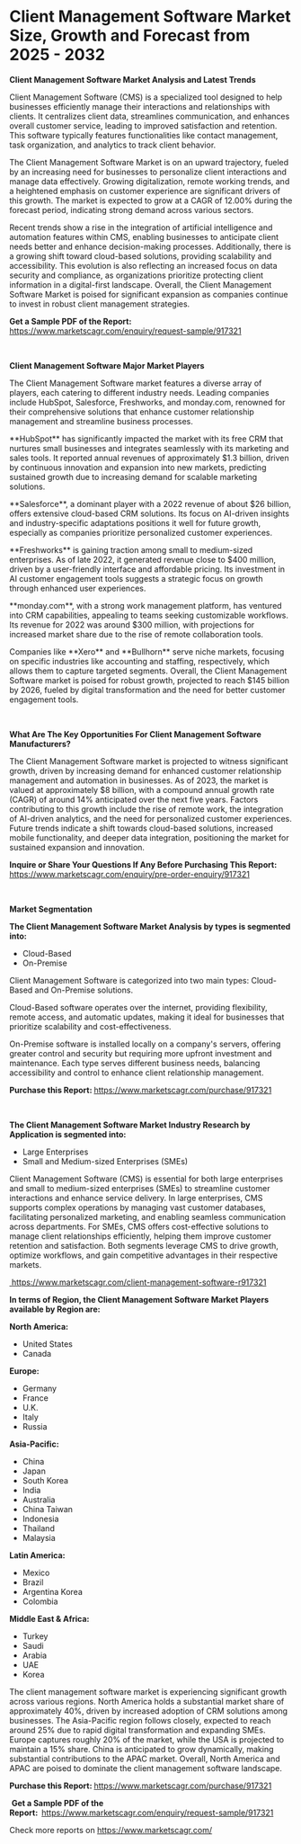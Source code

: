 <p><h1>Client Management Software Market Size, Growth and Forecast from 2025 - 2032</h1></p><p><strong>Client Management Software Market Analysis and Latest Trends</strong></p>
<p><p>Client Management Software (CMS) is a specialized tool designed to help businesses efficiently manage their interactions and relationships with clients. It centralizes client data, streamlines communication, and enhances overall customer service, leading to improved satisfaction and retention. This software typically features functionalities like contact management, task organization, and analytics to track client behavior.</p><p>The Client Management Software Market is on an upward trajectory, fueled by an increasing need for businesses to personalize client interactions and manage data effectively. Growing digitalization, remote working trends, and a heightened emphasis on customer experience are significant drivers of this growth. The market is expected to grow at a CAGR of 12.00% during the forecast period, indicating strong demand across various sectors.</p><p>Recent trends show a rise in the integration of artificial intelligence and automation features within CMS, enabling businesses to anticipate client needs better and enhance decision-making processes. Additionally, there is a growing shift toward cloud-based solutions, providing scalability and accessibility. This evolution is also reflecting an increased focus on data security and compliance, as organizations prioritize protecting client information in a digital-first landscape. Overall, the Client Management Software Market is poised for significant expansion as companies continue to invest in robust client management strategies.</p></p>
<p><strong>Get a Sample PDF of the Report:&nbsp;</strong> <a href="https://www.marketscagr.com/enquiry/request-sample/917321?utm_campaign=1902&utm_medium=2&utm_source=Github&utm_content=ia&utm_term=05032025&utm_id=client-management-software">https://www.marketscagr.com/enquiry/request-sample/917321</a></p>
<p>&nbsp;</p>
<p><strong>Client Management Software Major Market Players</strong></p>
<p><p>The Client Management Software market features a diverse array of players, each catering to different industry needs. Leading companies include HubSpot, Salesforce, Freshworks, and monday.com, renowned for their comprehensive solutions that enhance customer relationship management and streamline business processes.</p><p>**HubSpot** has significantly impacted the market with its free CRM that nurtures small businesses and integrates seamlessly with its marketing and sales tools. It reported annual revenues of approximately $1.3 billion, driven by continuous innovation and expansion into new markets, predicting sustained growth due to increasing demand for scalable marketing solutions.</p><p>**Salesforce**, a dominant player with a 2022 revenue of about $26 billion, offers extensive cloud-based CRM solutions. Its focus on AI-driven insights and industry-specific adaptations positions it well for future growth, especially as companies prioritize personalized customer experiences.</p><p>**Freshworks** is gaining traction among small to medium-sized enterprises. As of late 2022, it generated revenue close to $400 million, driven by a user-friendly interface and affordable pricing. Its investment in AI customer engagement tools suggests a strategic focus on growth through enhanced user experiences.</p><p>**monday.com**, with a strong work management platform, has ventured into CRM capabilities, appealing to teams seeking customizable workflows. Its revenue for 2022 was around $300 million, with projections for increased market share due to the rise of remote collaboration tools.</p><p>Companies like **Xero** and **Bullhorn** serve niche markets, focusing on specific industries like accounting and staffing, respectively, which allows them to capture targeted segments. Overall, the Client Management Software market is poised for robust growth, projected to reach $145 billion by 2026, fueled by digital transformation and the need for better customer engagement tools.</p></p>
<p>&nbsp;</p>
<p><strong>What Are The Key Opportunities For Client Management Software Manufacturers?</strong></p>
<p><p>The Client Management Software market is projected to witness significant growth, driven by increasing demand for enhanced customer relationship management and automation in businesses. As of 2023, the market is valued at approximately $8 billion, with a compound annual growth rate (CAGR) of around 14% anticipated over the next five years. Factors contributing to this growth include the rise of remote work, the integration of AI-driven analytics, and the need for personalized customer experiences. Future trends indicate a shift towards cloud-based solutions, increased mobile functionality, and deeper data integration, positioning the market for sustained expansion and innovation.</p></p>
<p><strong>Inquire or Share Your Questions If Any Before Purchasing This Report:</strong> <a href="https://www.marketscagr.com/enquiry/pre-order-enquiry/917321?utm_campaign=1902&utm_medium=2&utm_source=Github&utm_content=ia&utm_term=05032025&utm_id=client-management-software">https://www.marketscagr.com/enquiry/pre-order-enquiry/917321</a></p>
<p>&nbsp;</p>
<p><strong>Market Segmentation</strong></p>
<p><strong>The Client Management Software Market Analysis by types is segmented into:</strong></p>
<p><ul><li>Cloud-Based</li><li>On-Premise</li></ul></p>
<p><p>Client Management Software is categorized into two main types: Cloud-Based and On-Premise solutions. </p><p>Cloud-Based software operates over the internet, providing flexibility, remote access, and automatic updates, making it ideal for businesses that prioritize scalability and cost-effectiveness. </p><p>On-Premise software is installed locally on a company's servers, offering greater control and security but requiring more upfront investment and maintenance. Each type serves different business needs, balancing accessibility and control to enhance client relationship management.</p></p>
<p><strong>Purchase this Report:&nbsp;</strong><a href="https://www.marketscagr.com/purchase/917321?utm_campaign=1902&utm_medium=2&utm_source=Github&utm_content=ia&utm_term=05032025&utm_id=client-management-software">https://www.marketscagr.com/purchase/917321</a></p>
<p>&nbsp;</p>
<p><strong>The Client Management Software Market Industry Research by Application is segmented into:</strong></p>
<p><ul><li>Large Enterprises</li><li>Small and Medium-sized Enterprises (SMEs)</li></ul></p>
<p><p>Client Management Software (CMS) is essential for both large enterprises and small to medium-sized enterprises (SMEs) to streamline customer interactions and enhance service delivery. In large enterprises, CMS supports complex operations by managing vast customer databases, facilitating personalized marketing, and enabling seamless communication across departments. For SMEs, CMS offers cost-effective solutions to manage client relationships efficiently, helping them improve customer retention and satisfaction. Both segments leverage CMS to drive growth, optimize workflows, and gain competitive advantages in their respective markets.</p></p>
<p><a href="https://www.marketscagr.com/client-management-software-r917321?utm_campaign=1902&utm_medium=2&utm_source=Github&utm_content=ia&utm_term=05032025&utm_id=client-management-software">&nbsp;https://www.marketscagr.com/client-management-software-r917321</a></p>
<p><strong>In terms of Region, the Client Management Software Market Players available by Region are:</strong></p>
<p>
    <p> <strong> North America: </strong>
        <ul>
            <li>United States</li>
            <li>Canada</li>
        </ul>
        </p> 
    <p> <strong> Europe: </strong>
        <ul>
            <li>Germany</li>
            <li>France</li>
            <li>U.K.</li>
            <li>Italy</li>
            <li>Russia</li>
        </ul>
        </p> 
    <p> <strong> Asia-Pacific: </strong>
        <ul>
            <li>China</li>
            <li>Japan</li>
            <li>South Korea</li>
            <li>India</li>
            <li>Australia</li>
            <li>China Taiwan</li>
            <li>Indonesia</li>
            <li>Thailand</li>
            <li>Malaysia</li>
        </ul>
        </p> 
    <p> <strong> Latin America: </strong>
        <ul>
            <li>Mexico</li>
            <li>Brazil</li>
            <li>Argentina Korea</li>
            <li>Colombia</li>
        </ul>
        </p> 
    <p> <strong> Middle East & Africa: </strong>
        <ul>
            <li>Turkey</li>
            <li>Saudi</li>
            <li>Arabia</li>
            <li>UAE</li>
            <li>Korea</li>
        </ul>
    </p>
    </p>
<p><p>The client management software market is experiencing significant growth across various regions. North America holds a substantial market share of approximately 40%, driven by increased adoption of CRM solutions among businesses. The Asia-Pacific region follows closely, expected to reach around 25% due to rapid digital transformation and expanding SMEs. Europe captures roughly 20% of the market, while the USA is projected to maintain a 15% share. China is anticipated to grow dynamically, making substantial contributions to the APAC market. Overall, North America and APAC are poised to dominate the client management software landscape.</p></p>
<p><strong>Purchase this Report: </strong><a href="https://www.marketscagr.com/purchase/917321?utm_campaign=1902&utm_medium=2&utm_source=Github&utm_content=ia&utm_term=05032025&utm_id=client-management-software">https://www.marketscagr.com/purchase/917321</a></p>
<p>&nbsp;<strong>Get a Sample PDF of the Report:&nbsp;&nbsp;</strong><a href="https://www.marketscagr.com/enquiry/request-sample/917321?utm_campaign=1902&utm_medium=2&utm_source=Github&utm_content=ia&utm_term=05032025&utm_id=client-management-software">https://www.marketscagr.com/enquiry/request-sample/917321</a></p>
<p><strong></strong></p>
<p>Check more reports on <a href="https://www.marketscagr.com/?utm_campaign=1902&utm_medium=2&utm_source=Github&utm_content=ia&utm_term=05032025&utm_id=client-management-software">https://www.marketscagr.com/</a></p>